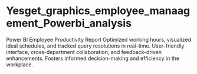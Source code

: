 # Yesget_graphics_employee_manaagement_Powerbi_analysis
 Power BI Employee Productivity Report  Optimized working hours, visualized ideal schedules, and tracked query resolutions in real-time. User-friendly interface, cross-department collaboration, and feedback-driven enhancements. Fosters informed decision-making and efficiency in the workplace.

